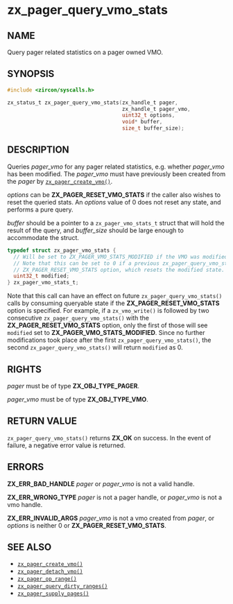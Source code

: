 # zx_pager_query_vmo_stats

## NAME

<!-- Contents of this heading updated by update-docs-from-fidl, do not edit. -->

Query pager related statistics on a pager owned VMO.

## SYNOPSIS

<!-- Contents of this heading updated by update-docs-from-fidl, do not edit. -->

```c
#include <zircon/syscalls.h>

zx_status_t zx_pager_query_vmo_stats(zx_handle_t pager,
                                     zx_handle_t pager_vmo,
                                     uint32_t options,
                                     void* buffer,
                                     size_t buffer_size);
```

## DESCRIPTION

Queries *pager_vmo* for any pager related statistics, e.g. whether *pager_vmo* has been modified.
The *pager_vmo* must have previously been created from the *pager* by [`zx_pager_create_vmo()`].

*options* can be **ZX_PAGER_RESET_VMO_STATS** if the caller also wishes to reset the queried stats.
An *options* value of 0 does not reset any state, and performs a pure query.

*buffer* should be a pointer to a `zx_pager_vmo_stats_t` struct that will hold the result of the
query, and *buffer_size* should be large enough to accommodate the struct.

```c
typedef struct zx_pager_vmo_stats {
  // Will be set to ZX_PAGER_VMO_STATS_MODIFIED if the VMO was modified, or 0 otherwise.
  // Note that this can be set to 0 if a previous zx_pager_query_vmo_stats() call specified the
  // ZX_PAGER_RESET_VMO_STATS option, which resets the modified state.
  uint32_t modified;
} zx_pager_vmo_stats_t;
```

Note that this call can have an effect on future `zx_pager_query_vmo_stats()` calls by consuming
queryable state if the **ZX_PAGER_RESET_VMO_STATS** option is specified. For example, if a
`zx_vmo_write()` is followed by two consecutive `zx_pager_query_vmo_stats()` with the
**ZX_PAGER_RESET_VMO_STATS** option, only the first of those will see `modified` set to
**ZX_PAGER_VMO_STATS_MODIFIED**. Since no further modifications took place after the first
`zx_pager_query_vmo_stats()`, the second `zx_pager_query_vmo_stats()` will return `modified` as 0.

## RIGHTS

<!-- Contents of this heading updated by update-docs-from-fidl, do not edit. -->

*pager* must be of type **ZX_OBJ_TYPE_PAGER**.

*pager_vmo* must be of type **ZX_OBJ_TYPE_VMO**.

## RETURN VALUE

`zx_pager_query_vmo_stats()` returns **ZX_OK** on success. In the event of failure, a negative error
value is returned.

## ERRORS

**ZX_ERR_BAD_HANDLE** *pager* or *pager_vmo* is not a valid handle.

**ZX_ERR_WRONG_TYPE** *pager* is not a pager handle, or *pager_vmo* is not a vmo handle.

**ZX_ERR_INVALID_ARGS**  *pager_vmo* is not a vmo created from *pager*, or *options* is neither 0 or
**ZX_PAGER_RESET_VMO_STATS**.

## SEE ALSO

 - [`zx_pager_create_vmo()`]
 - [`zx_pager_detach_vmo()`]
 - [`zx_pager_op_range()`]
 - [`zx_pager_query_dirty_ranges()`]
 - [`zx_pager_supply_pages()`]

<!-- References updated by update-docs-from-fidl, do not edit. -->

[`zx_pager_create_vmo()`]: pager_create_vmo.md
[`zx_pager_detach_vmo()`]: pager_detach_vmo.md
[`zx_pager_op_range()`]: pager_op_range.md
[`zx_pager_query_dirty_ranges()`]: pager_query_dirty_ranges.md
[`zx_pager_supply_pages()`]: pager_supply_pages.md
